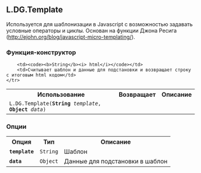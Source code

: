 ## L.DG.Template

Используется для шаблонизации в Javascript с возможностью задавать условные операторы и циклы. Основан на функции Джона Ресига (http://ejohn.org/blog/javascript-micro-templating/).


### Функция-конструктор

<table>
    <tr>
        <th>Использование</th>
        <th>Возвращает</th>
        <th>Описание</th>
    </tr>
    <tr>
        <td>
            <code>L.DG.Template(<b>String</b><i> template</i>, <b>Object</b><i> data</i>)</code>
        </td>


        <td><code><b>String</b><i> html</i></code></td>
        <td>Считывает шаблон и данные для подстановки и возвращает строку с итоговым html кодом</td>
    </tr>
</table>

### Опции

<table>
    <tr>
        <th>Опция</th>
        <th>Тип</th>
        <th>Описание</th>
    </tr>
    <tr>
        <td><code><b>template</b></code></td>
        <td><code>String</code></td>
        <td>Шаблон</td>
    </tr>
    <tr>
        <td><code><b>data</b></code></td>
        <td><code>Object</code></td>
        <td>Данные для подстановки в шаблон</td>
    </tr>
</table>

